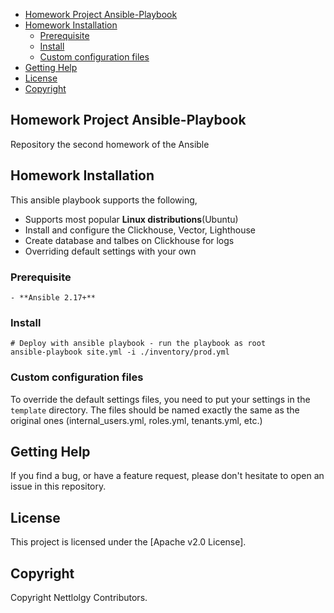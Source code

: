 
- [Homework Project Ansible-Playbook](#homework-project-ansible-playbook)
- [Homework Installation](#homework-installation)
  - [Prerequisite](#prerequisite)
  - [Install](#install)
  - [Custom configuration files](#custom-configuration-files)
- [Getting Help](#getting-help)
- [License](#license)
- [Copyright](#copyright)

## Homework Project Ansible-Playbook

Repository the second homework of the Ansible

## Homework Installation

This ansible playbook supports the following,

- Supports most popular **Linux distributions**(Ubuntu)
- Install and configure the Clickhouse, Vector, Lighthouse
- Create database and talbes on Clickhouse for logs
- Overriding default settings with your own

### Prerequisite

    - **Ansible 2.17+**

### Install

    # Deploy with ansible playbook - run the playbook as root
    ansible-playbook site.yml -i ./inventory/prod.yml

### Custom configuration files

To override the default settings files, you need to put your settings in the `template` directory. The files should be 
named exactly the same as the original ones (internal_users.yml, roles.yml, tenants.yml, etc.)

## Getting Help

If you find a bug, or have a feature request, please don't hesitate to open an issue in this repository.

## License

This project is licensed under the [Apache v2.0 License].

## Copyright

Copyright Nettlolgy Contributors.

